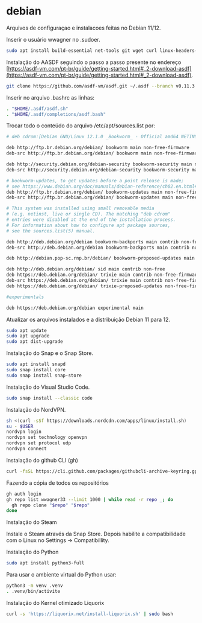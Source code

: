  # debian
Arquivos de configuraçao e instalacoes feitas no Debian 11/12.

Inserir o usuário wwagner no .sudoer.

```sh
sudo apt install build-essential net-tools git wget curl linux-headers-$(uname -r) manpages-dev
```
Instalação do AASDF seguindo o passo a passo presente no endereço [https://asdf-vm.com/pt-br/guide/getting-started.html#_2-download-asdf](https://asdf-vm.com/pt-br/guide/getting-started.html#_2-download-asdf).

```sh
git clone https://github.com/asdf-vm/asdf.git ~/.asdf --branch v0.11.3

```
Inserir no arquivo .bashrc as linhas:

```sh
. "$HOME/.asdf/asdf.sh"
. "$HOME/.asdf/completions/asdf.bash"
```

Trocar todo o conteúdo do arquivo /etc/apt/sources.list por:

```sh
# deb cdrom:[Debian GNU/Linux 12.1.0 _Bookworm_ - Official amd64 NETINST with firmware 20230722-10:48]/ bookworm main non-free-firmware

deb http://ftp.br.debian.org/debian/ bookworm main non-free-firmware
deb-src http://ftp.br.debian.org/debian/ bookworm main non-free-firmware

deb http://security.debian.org/debian-security bookworm-security main non-free-firmware
deb-src http://security.debian.org/debian-security bookworm-security main non-free-firmware

# bookworm-updates, to get updates before a point release is made;
# see https://www.debian.org/doc/manuals/debian-reference/ch02.en.html#_updates_and_backports
deb http://ftp.br.debian.org/debian/ bookworm-updates main non-free-firmware
deb-src http://ftp.br.debian.org/debian/ bookworm-updates main non-free-firmware

# This system was installed using small removable media
# (e.g. netinst, live or single CD). The matching "deb cdrom"
# entries were disabled at the end of the installation process.
# For information about how to configure apt package sources,
# see the sources.list(5) manual.

deb http://deb.debian.org/debian bookworm-backports main contrib non-free
deb-src http://deb.debian.org/debian bookworm-backports main contrib non-free

deb http://debian.pop-sc.rnp.br/debian/ bookworm-proposed-updates main contrib non-free non-free-firmware

deb http://deb.debian.org/debian/ sid main contrib non-free
deb https://deb.debian.org/debian/ trixie main contrib non-free-firmware non-free
deb-src https://deb.debian.org/debian/ trixie main contrib non-free-firmware non-free #Added by software-properties
deb https://deb.debian.org/debian/ trixie-proposed-updates non-free-firmware contrib main non-free

#experimentals

deb https://deb.debian.org/debian experimental main

``` 
Atualizar os arquivos instalados e a distribuição Debian 11 para 12.

```sh
sudo apt update
sudo apt upgrade
sudo apt dist-upgrade
``` 

Instalação do Snap e o Snap Store.


```sh
sudo apt install snapd
sudo snap install core
sudo snap install snap-store
``` 
Instalação do Visual Studio Code.


```sh
sudo snap install --classic code
```
Instalação do NordVPN.

```sh
sh <(curl -sSf https://downloads.nordcdn.com/apps/linux/install.sh)
su - $USER
nordvpn login
nordvpn set technology openvpn
nordvpn set protocol udp
nordvpn connect
```
Instalação do github CLI (gh)
```sh
curl -fsSL https://cli.github.com/packages/githubcli-archive-keyring.gpg | sudo dd of=/usr/share/keyrings/githubcli-archive-keyring.gpg && sudo chmod go+r /usr/share/keyrings/githubcli-archive-keyring.gpg && echo "deb [arch=$(dpkg --print-architecture) signed-by=/usr/share/keyrings/githubcli-archive-keyring.gpg] https://cli.github.com/packages stable main" | sudo tee /etc/apt/sources.list.d/github-cli.list > /dev/null && sudo apt update && sudo apt install gh -y

```
Fazendo a cópia de todos os repositórios
```sh
gh auth login
gh repo list wwagner33 --limit 1000 | while read -r repo _; do
  gh repo clone "$repo" "$repo"
done
```
Instalação do Steam

Instale o Steam através da Snap Store. Depois habilite a compatibilidade com o Linux no Settings -> Compatibillity. 

Instalação do Python
```sh
sudo apt install python3-full
```
Para usar o ambiente virtual do Python usar:
```sh
python3 -m venv .venv
. .venv/bin/activite
```

Instalação do Kernel otimizado Liquorix
```sh
curl -s 'https://liquorix.net/install-liquorix.sh' | sudo bash
```
